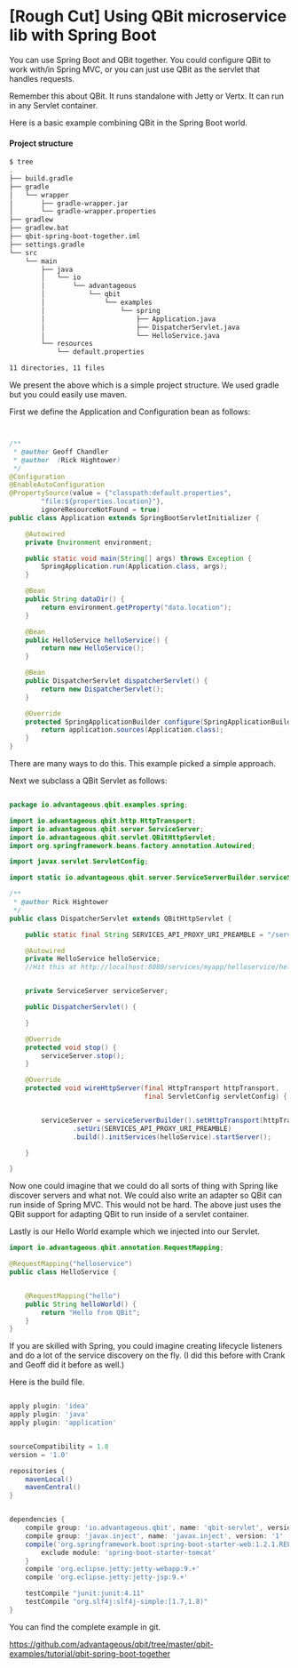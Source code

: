 # [Rough Cut] Using QBit microservice lib with Spring Boot

You can use Spring Boot and QBit together. You could configure QBit to work with/in Spring MVC, or you can just use QBit as the servlet that handles requests.

Remember this about QBit. It runs standalone with Jetty or Vertx. It can run in any Servlet container.

Here is a basic example combining QBit in the Spring Boot world.

#### Project structure
```bash
$ tree
.
├── build.gradle
├── gradle
│   └── wrapper
│       ├── gradle-wrapper.jar
│       └── gradle-wrapper.properties
├── gradlew
├── gradlew.bat
├── qbit-spring-boot-together.iml
├── settings.gradle
└── src
    └── main
        ├── java
        │   └── io
        │       └── advantageous
        │           └── qbit
        │               └── examples
        │                   └── spring
        │                       ├── Application.java
        │                       ├── DispatcherServlet.java
        │                       └── HelloService.java
        └── resources
            └── default.properties

11 directories, 11 files

```

We present the above which is a simple project structure.
We used gradle but you could easily use maven.


First we define the Application and Configuration bean as follows:

```java


/**
 * @author Geoff Chandler
 * @author  (Rick Hightower)
 */
@Configuration
@EnableAutoConfiguration
@PropertySource(value = {"classpath:default.properties",
        "file:${properties.location}"},
        ignoreResourceNotFound = true)
public class Application extends SpringBootServletInitializer {

    @Autowired
    private Environment environment;

    public static void main(String[] args) throws Exception {
        SpringApplication.run(Application.class, args);
    }

    @Bean
    public String dataDir() {
        return environment.getProperty("data.location");
    }

    @Bean
    public HelloService helloService() {
        return new HelloService();
    }

    @Bean
    public DispatcherServlet dispatcherServlet() {
        return new DispatcherServlet();
    }

    @Override
    protected SpringApplicationBuilder configure(SpringApplicationBuilder application) {
        return application.sources(Application.class);
    }
}

```

There are many ways to do this. This example picked a simple approach.

Next we subclass a QBit Servlet as follows:

```java

package io.advantageous.qbit.examples.spring;

import io.advantageous.qbit.http.HttpTransport;
import io.advantageous.qbit.server.ServiceServer;
import io.advantageous.qbit.servlet.QBitHttpServlet;
import org.springframework.beans.factory.annotation.Autowired;

import javax.servlet.ServletConfig;

import static io.advantageous.qbit.server.ServiceServerBuilder.serviceServerBuilder;

/**
 * @author Rick Hightower
 */
public class DispatcherServlet extends QBitHttpServlet {

    public static final String SERVICES_API_PROXY_URI_PREAMBLE = "/services/myapp/";

    @Autowired
    private HelloService helloService;
    //Hit this at http://localhost:8080/services/myapp/helloservice/hello


    private ServiceServer serviceServer;

    public DispatcherServlet() {

    }

    @Override
    protected void stop() {
        serviceServer.stop();
    }

    @Override
    protected void wireHttpServer(final HttpTransport httpTransport,
                                  final ServletConfig servletConfig) {


        serviceServer = serviceServerBuilder().setHttpTransport(httpTransport)
                .setUri(SERVICES_API_PROXY_URI_PREAMBLE)
                .build().initServices(helloService).startServer();

    }

}

```

Now one could imagine that we could do all sorts of thing with Spring like discover servers and what not.
We could also write an adapter so QBit can run inside of Spring MVC. This would not be hard.
The above just uses the QBit support for adapting QBit to run inside of a servlet container.

Lastly is our Hello World example which we injected into our Servlet.

```java
import io.advantageous.qbit.annotation.RequestMapping;

@RequestMapping("helloservice")
public class HelloService {


    @RequestMapping("hello")
    public String helloWorld() {
        return "Hello from QBit";
    }
}

```

If you are skilled with Spring, you could imagine creating lifecycle listeners and do a lot of the service discovery on the fly. (I did this before with Crank and Geoff did it before as well.)


Here is the build file.

```groovy

apply plugin: 'idea'
apply plugin: 'java'
apply plugin: 'application'


sourceCompatibility = 1.8
version = '1.0'

repositories {
    mavenLocal()
    mavenCentral()
}


dependencies {
    compile group: 'io.advantageous.qbit', name: 'qbit-servlet', version: '0.6.1-SNAPSHOT'
    compile group: 'javax.inject', name: 'javax.inject', version: '1'
    compile('org.springframework.boot:spring-boot-starter-web:1.2.1.RELEASE') {
        exclude module: 'spring-boot-starter-tomcat'
    }
    compile 'org.eclipse.jetty:jetty-webapp:9.+'
    compile 'org.eclipse.jetty:jetty-jsp:9.+'

    testCompile "junit:junit:4.11"
    testCompile "org.slf4j:slf4j-simple:[1.7,1.8)"
}
```

You can find the complete example in git.

https://github.com/advantageous/qbit/tree/master/qbit-examples/tutorial/qbit-spring-boot-together
